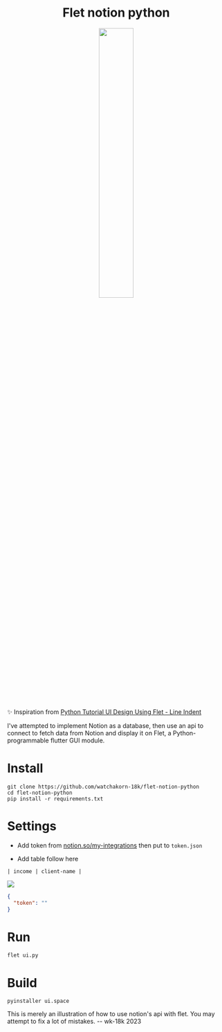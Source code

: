 <h1 align="center"> Flet notion python </h1>

<p align="center"> <img width="40%" src="https://i.imgur.com/ackusnx.png"> </p>

✨ Inspiration from [Python Tutorial UI Design Using Flet - Line Indent](https://youtu.be/JJCjAUmNXBs)

I've attempted to implement Notion as a database, then use an api to connect to fetch data from Notion and display it on Flet, a Python-programmable flutter GUI module.

# Install

```
git clone https://github.com/watchakorn-18k/flet-notion-python
cd flet-notion-python
pip install -r requirements.txt
```

# Settings

- Add token from [notion.so/my-integrations](https://www.notion.so/my-integrations) then put to `token.json`

- Add table follow here

```
| income | client-name |
```

![](https://i.imgur.com/6gQ2anM.png)

```json
{
  "token": ""
}
```

# Run

```
flet ui.py
```

# Build

```
pyinstaller ui.space
```

This is merely an illustration of how to use notion's api with flet. You may attempt to fix a lot of mistakes. -- wk-18k 2023
